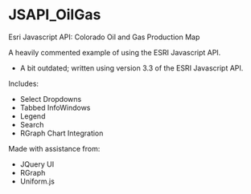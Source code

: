 # JSAPI_OilGas
Esri Javascript API: Colorado Oil and Gas Production Map

A heavily commented example of using the ESRI Javascript API.

- A bit outdated; written using version 3.3 of the ESRI Javascript API.

Includes:
- Select Dropdowns
- Tabbed InfoWindows
- Legend
- Search
- RGraph Chart Integration

Made with assistance from:
- JQuery UI
- RGraph
- Uniform.js
